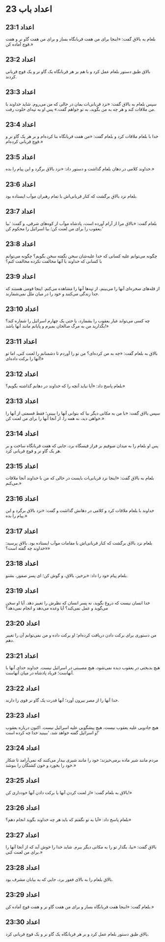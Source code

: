 # اعداد باب 23

## اعداد 23:1
بلعام به بالاق گفت: «اینجا برای من هفت قربانگاه بساز و برای من هفت گاو نر و هفت قوچ آماده کن.»

## اعداد 23:2
بالاق طبق دستور بلعام عمل کرد و با هم بر هر قربانگاه یک گاو نر و یک قوچ قربانی کردند.

## اعداد 23:3
سپس بلعام به بالاق گفت: «نزد قربانی‌ات بمان در حالی که من می‌روم. شاید خداوند با من ملاقات کند و هر چه به من بگوید، به تو خواهم گفت.» پس او به تپه‌ای خلوت رفت.

## اعداد 23:4
خدا با بلعام ملاقات کرد و بلعام گفت: «من هفت قربانگاه بنا کرده‌ام و بر هر یک گاو نر و قوچ قربانی کرده‌ام.»

## اعداد 23:5
خداوند کلامی در دهان بلعام گذاشت و دستور داد: «نزد بالاق برگرد و این پیام را بده.»

## اعداد 23:6
بلعام نزد بالاق برگشت که کنار قربانی‌اش با تمام رهبران موآب ایستاده بود.

## اعداد 23:7
بلعام گفت: «بالاق مرا از آرام آورده است، پادشاه موآب از کوه‌های شرقی، و گفت: ‘بیا یعقوب را برای من لعنت کن؛ بیا اسرائیل را محکوم کن.’

## اعداد 23:8
چگونه می‌توانم علیه کسانی که خدا علیه‌شان سخن نگفته سخن بگویم؟ چگونه می‌توانم با کسانی که خداوند با آنها مخالفت نکرده مخالفت کنم؟

## اعداد 23:9
از قله‌های صخره‌ای آنها را می‌بینم، از تپه‌ها آنها را مشاهده می‌کنم. اینجا قومی هستند که جدا زندگی می‌کنند و خود را در میان ملل نمی‌شمارند.

## اعداد 23:10
چه کسی می‌تواند غبار یعقوب را بشمارد، یا حتی یک چهارم اسرائیل را شماره کند؟ بگذارید من به مرگ صالحان بمیرم و پایانم مانند آنها باشد!»

## اعداد 23:11
بالاق به بلعام گفت: «چه به من کرده‌ای؟ من تو را آوردم تا دشمنانم را لعنت کنی، اما تو آنها را برکت داده‌ای!»

## اعداد 23:12
بلعام پاسخ داد: «آیا نباید آنچه را که خداوند در دهانم گذاشته بگویم؟»

## اعداد 23:13
سپس بالاق گفت: «با من به مکانی دیگر بیا که بتوانی آنها را ببینی؛ فقط قسمتی از آنها را خواهی دید، نه همه را. از آنجا آنها را برای من لعنت کن.»

## اعداد 23:14
پس او بلعام را به میدان صوفیم بر فراز فیسگاه برد، جایی که هفت قربانگاه ساخت و بر هر یک گاو نر و قوچ قربانی کرد.

## اعداد 23:15
بلعام به بالاق گفت: «اینجا نزد قربانی‌ات بایست در حالی که من با خداوند آنجا ملاقات می‌کنم.»

## اعداد 23:16
خداوند با بلعام ملاقات کرد و کلامی در دهانش گذاشت و گفت: «نزد بالاق برگرد و این پیام را بده.»

## اعداد 23:17
بلعام نزد بالاق برگشت که کنار قربانی‌اش با مقامات موآب ایستاده بود. بالاق پرسید: «خداوند چه گفته است؟»

## اعداد 23:18
بلعام پیام خود را داد: «برخیز، بالاق، و گوش کن؛ ای پسر صفور، بشنو.

## اعداد 23:19
خدا انسان نیست که دروغ بگوید، نه پسر انسان که نظرش را تغییر دهد. آیا او سخن می‌گوید و عمل نمی‌کند؟ آیا وعده می‌دهد و انجام نمی‌دهد؟

## اعداد 23:20
من دستوری برای برکت دادن دریافت کرده‌ام؛ او برکت داده و من نمی‌توانم آن را تغییر دهم.

## اعداد 23:21
هیچ بدبختی در یعقوب دیده نمی‌شود، هیچ مصیبتی در اسرائیل نیست. خداوند خدای آنها با آنهاست؛ فریاد پادشاه در میان آنهاست.

## اعداد 23:22
خدا آنها را از مصر بیرون آورد؛ آنها قدرت یک گاو نر قوی را دارند.

## اعداد 23:23
هیچ جادویی علیه یعقوب نیست، هیچ پیشگویی علیه اسرائیل نیست. اکنون درباره یعقوب و اسرائیل گفته خواهد شد، ‘ببینید خدا چه کرده است!’

## اعداد 23:24
مردم مانند شیر ماده برمی‌خیزند؛ خود را مانند شیری بیدار می‌کنند که نمی‌آرامد تا شکار خود را بخورد و خون کشتگان را بنوشد.»

## اعداد 23:25
بالاق به بلعام گفت: «از لعنت کردن آنها یا برکت دادن آنها خودداری کن!»

## اعداد 23:26
بلعام پاسخ داد: «آیا به تو نگفتم که باید هر چه خداوند بگوید انجام دهم؟»

## اعداد 23:27
بالاق گفت: «بیا، بگذار تو را به مکانی دیگر ببرم. شاید خدا را خوش آید که از آنجا آنها را برای من لعنت کنی.»

## اعداد 23:28
بالاق بلعام را به بالای فغور برد، جایی که به بیابان مشرف بود.

## اعداد 23:29
بلعام گفت: «اینجا هفت قربانگاه بساز و برای من هفت گاو نر و هفت قوچ آماده کن.»

## اعداد 23:30
بالاق طبق دستور بلعام عمل کرد و بر هر قربانگاه یک گاو نر و یک قوچ قربانی کرد.
